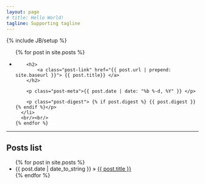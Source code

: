 ```yaml
---
layout: page
# title: Hello World!
tagline: Supporting tagline
---
```

{% include JB/setup %}


  <ul class="post-list">
    {% for post in site.posts %}
      <li>

        <h2>
            <a class="post-link" href="{{ post.url | prepend: site.baseurl }}"> {{ post.title}} </a>
        </h2>
         
        <p class="post-meta">{{ post.date | date: "%b %-d, %Y" }} </p>

        <p class="post-digest"> {% if post.digest %} {{ post.digest }} {% endif %}</p> 
      </li>
      <br/><br/>
    {% endfor %}
  </ul>

---------------------

## Posts list

<ul class="posts">
  {% for post in site.posts %}
    <li><span>{{ post.date | date_to_string }}</span> &raquo; <a href="{{ BASE_PATH }}{{ post.url }}">{{ post.title }}</a></li>
  {% endfor %}
</ul>


